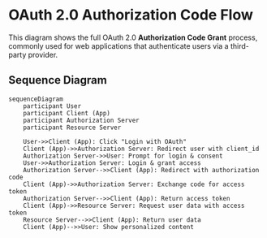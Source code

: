 # OAuth 2.0 Authorization Code Flow

This diagram shows the full OAuth 2.0 **Authorization Code Grant** process, commonly used for web applications that authenticate users via a third-party provider.

## Sequence Diagram

```mermaid
sequenceDiagram
    participant User
    participant Client (App)
    participant Authorization Server
    participant Resource Server

    User->>Client (App): Click "Login with OAuth"
    Client (App)->>Authorization Server: Redirect user with client_id
    Authorization Server->>User: Prompt for login & consent
    User->>Authorization Server: Login & grant access
    Authorization Server-->>Client (App): Redirect with authorization code
    Client (App)->>Authorization Server: Exchange code for access token
    Authorization Server-->>Client (App): Return access token
    Client (App)->>Resource Server: Request user data with access token
    Resource Server-->>Client (App): Return user data
    Client (App)-->>User: Show personalized content
